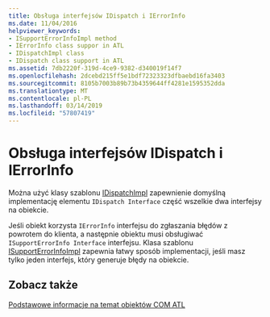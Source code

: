```yaml
---
title: Obsługa interfejsów IDispatch i IErrorInfo
ms.date: 11/04/2016
helpviewer_keywords:
- ISupportErrorInfoImpl method
- IErrorInfo class suppor in ATL
- IDispatchImpl class
- IDispatch class support in ATL
ms.assetid: 7db2220f-319d-4ce9-9382-d340019f14f7
ms.openlocfilehash: 2dcebd215ff5e1bdf72323323dfbaebd16fa3403
ms.sourcegitcommit: 8105b7003b89b73b4359644ff4281e1595352dda
ms.translationtype: MT
ms.contentlocale: pl-PL
ms.lasthandoff: 03/14/2019
ms.locfileid: "57807419"
---
```

# <a name="supporting-idispatch-and-ierrorinfo"></a>Obsługa interfejsów IDispatch i IErrorInfo

Można użyć klasy szablonu [IDispatchImpl](../atl/reference/idispatchimpl-class.md) zapewnienie domyślną implementację elementu `IDispatch Interface` część wszelkie dwa interfejsy na obiekcie.

Jeśli obiekt korzysta `IErrorInfo` interfejsu do zgłaszania błędów z powrotem do klienta, a następnie obiektu musi obsługiwać `ISupportErrorInfo Interface` interfejsu. Klasa szablonu [ISupportErrorInfoImpl](../atl/reference/isupporterrorinfoimpl-class.md) zapewnia łatwy sposób implementacji, jeśli masz tylko jeden interfejs, który generuje błędy na obiekcie.

## <a name="see-also"></a>Zobacz także

[Podstawowe informacje na temat obiektów COM ATL](../atl/fundamentals-of-atl-com-objects.md)

